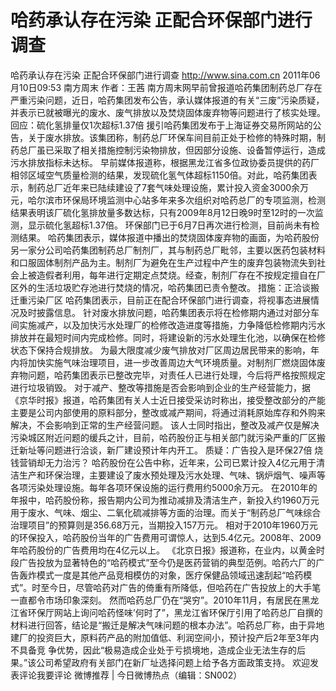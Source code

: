 # 哈药承认存在污染 正配合环保部门进行调查

哈药承认存在污染 正配合环保部门进行调查
http://www.sina.com.cn  2011年06月10日09:53  南方周末
作者：王茜
南方周末网早前曾报道哈药集团制药总厂存在严重污染问题，近日，哈药集团发布公告，承认媒体报道的有关“三废”污染质疑，并表示已就被曝光的废水、废气排放以及焚烧固体废弃物等问题进行了核实处理。
回应：硫化氢排量仅1次超标1.37倍
援引哈药集团发布于上海证券交易所网站的公告，关于废水排放。该集团称，制药总厂环保车间目前正处于检修的特殊时期，制药总厂虽已采取了相关措施控制污染物排放，但因部分设施、设备暂停运行，造成污水排放指标未达标。
早前媒体报道称，根据黑龙江省多位政协委员提供的药厂相邻区域空气质量检测的结果，发现硫化氢气体超标1150倍。对此，哈药集团表示，制药总厂近年来已陆续建设了7套气味处理设施，累计投入资金3000余万元，哈尔滨市环保局环境监测中心站多年来多次组织对哈药总厂的专项监测，检测结果表明该厂硫化氢排放量多数达标，只有2009年8月12日晚9时至12时的一次监测，显示硫化氢超标1.37倍。 环保部门已于6月7日再次进行检测，目前尚未有检测结果。
哈药集团表示，媒体报道中播出的焚烧固体废弃物的画面，为哈药股份另一家分公司哈药集团制药总厂制剂厂，其与制药总厂毗邻，主要以医药包装材料和口服固体制剂产品为主。制剂厂为避免在生产过程中产生的废弃包装物流失到社会上被造假者利用，每年进行定期定点焚烧。经查，制剂厂存在不按规定擅自在厂 区外的生活垃圾贮存池进行焚烧的情况，哈药集团已责令整改。
措施：正洽谈搬迁重污染厂区
哈药集团表示，目前正在配合环保部门进行调查，将视事态进展情况及时披露信息。
针对废水排放问题，哈药集团表示将在检修期内通过对部分车间实施减产，以及加快污水处理厂的检修改造进度等措施，力争降低检修期内污水排放并在最短时间内完成检修。同时，将建设新的污水处理生化池，以确保在检修状态下保持合规排放。
为最大限度减少废气排放对厂区周边居民带来的影响，年内将加快实施气味治理项目，进一步改善周边大气环境质量。对制剂厂燃烧固体废弃物问题，哈药集团表示已整改完毕，对责任人已进行处理，今后将严格按照规定进行垃圾销毁。
对于减产、整改等措施是否会影响到企业的生产经营能力，据《京华时报》报道，哈药集团有关人士近日接受采访时称出，接受整改部分的产能主要是公司内部使用的原料部分，整改或减产期间，将通过消耗原始库存和外购来解决，不会影响到正常的生产经营问题。
该人士同时指出，整改及减产仅是解决污染城区附近问题的缓兵之计，目前，哈药股份正与相关部门就污染严重的厂区搬迁新址等问题进行洽谈，新厂建设预计年内开工。
质疑：广告投入是环保27倍 烧钱营销却无力治污？
哈药股份在公告中称，近年来，公司已累计投入4亿元用于清洁生产和环保治理，主要建设了废水预处理及污水处理、气味、锅炉烟气、噪声等各项污染处理设施。每年各项环保设施的运行费用约5000余万元。
在2010年的年报中，哈药股份称，报告期内公司为推动减排及清洁生产，新投入约1960万元用于废水、气味、烟尘、二氧化硫减排等方面的治理。而关于“制药总厂气味综合治理项目”的预算则是356.68万元，当期投入157万元。
相对于2010年1960万元的环保投入，哈药股份当年的广告费用可谓惊人，达到5.4亿元。2008年、2009年哈药股份的广告费用均在4亿元以上。
《北京日报》报道称，在业内，以黄金时段广告投放为显著特色的“哈药模式”至今仍是医药营销的典型范例。哈药六厂的广告轰炸模式一度是其他产品竞相模仿的对象，医疗保健品领域迅速刮起“哈药模式”。时至今日，尽管哈药对广告的倚重有所降低，但哈药在广告投放上的大手笔一直都令市场印象深刻。
然而哈药总厂仍在“哭穷”。2010年11月，有居民在黑龙江省环保厅网站上询问哈药怪味&rsquo;何时了”，黑龙江省环保厅引用了哈药总厂自撰的材料进行回答，结论是“搬迁是解决气味问题的根本办法”。哈药总厂称，由于异地建厂的投资巨大，原料药产品的附加值低、利润空间小，预计投产后2年至3年内不具备竞 争优势，因此“极易造成企业处于亏损境地，造成企业无法生存的后果。”该公司希望政府有关部门在新厂址选择问题上给予各方面政策支持。
欢迎发表评论我要评论
微博推荐 | 今日微博热点（编辑：SN002）

